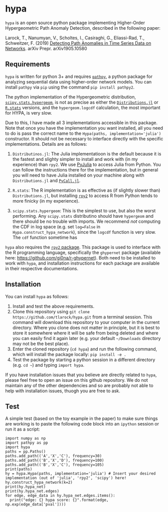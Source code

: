 # hypa

`hypa` is an open source python package implementing Higher-Order Hypergeometric Path Anomaly Detection, described in the following paper: 

Larock, T., Nanumyan, V., Scholtes, I., Casiraghi, G., Eliassi-Rad, T., Schweitzer, F. (2019) [Detecting Path Anomalies in Time Series Data on Networks](https://arxiv.org/abs/1905.10580). arXiv Prepr. arXiv1905.10580


## Requirements
`hypa` is written for python 3+ and requires [`pathpy`](https://github.com/uzhdag/pathpy/tree/master/pathpy), a python package for analyzing sequential data using higher-order network models. You can install `pathpy` via `pip` using the command `pip install pathpy2`.

The python implementation of the Hypergeometric distribution, [`scipy.stats.hypergeom`](https://docs.scipy.org/doc/scipy/reference/generated/scipy.stats.hypergeom.html#scipy.stats.hypergeom), is not as precise as either the [`Distributions.jl`](https://juliastats.org/Distributions.jl/stable/univariate/#Distributions.Hypergeometric) or [`R.stats`](https://stat.ethz.ch/R-manual/R-devel/library/stats/html/Hypergeometric.html) versions, and the `hypergeom.logcdf` calculation, the most important for HYPA, is very slow. 

Due to this, I have made all 3 implementations accessible in this package. Note that once you have the implementation you want installed, all you need to do is pass the correct name to the `Hypa(paths, implementation='julia')` constructor. It should not be necessary to interface directly with the specific implementations. Details are as follows:

1. `Distributinos.jl`: The Julia implementatioon is the default because it is the fastest and slighty simpler to install and work with (in my experience) than `rpy2`. We use [PyJulia](https://pyjulia.readthedocs.io/en/latest/index.html) to access Julia from Python. You can follow the instructions there for the implementation, but in general you will need to have Julia installed on your machine along with `Distributions.jl` and [`PyCall.jl`](https://github.com/JuliaPy/PyCall.jl).

2. `R.stats`: The R implementation is as effective as (if slightly slower than) `Distributions.jl`, but installing [`rpy2`](https://rpy2.github.io/) to access R from Python tends to more finicky (in my experience). 

3. `scipy.stats.hypergeom`: This is the simplest to use, but also the worst performing. Any `scipy.stats` distributino should have `hypergeom` and there should be no trouble with imports. We recommend *not* computing the CDF in log space (e.g. set `log=False` in `Hypa.construct_hypa_network`), since the `logcdf` function is very slow. The `cdf` function sometime has 

`hypa` also requires the [`rpy2` package](https://rpy2.readthedocs.io/en/version_2.8.x/getting-started.html). This package is used to interface with the R programming language, specifically the `ghypernet` package (available here: https://github.com/gi0na/r-ghypernet). Both need to be installed to work with `hypa`, and installation instructions for each package are available in their respective documentations.

## Installation
You can install `hypa` as follows:

1. Install and test the above requirements.
2. Clone this repository using `git clone https://github.com/tlarock/hypa.git` from a terminal session. This command will download this repository to your computer in the current directory. Where you clone does not matter in principle, but it is best to store it somewhere where it will be safe from being deleted and where you can easily find it again later (e.g. your default `~/Downloads` directory may not be the best place).
3. Enter the cloned repository (`cd hypa`) and run the following command, which will install the package locally: `pip install -e .`
4. Test the package by starting a python session in a different directory (e.g. `cd ~`) and typing `import hypa`. 

If you have installation issues that you believe are directly related to `hypa`, please feel free to open an issue on this github repository. We do not maintain any of the other dependencies and so are probably not able to help with installation issues, thuogh you are free to ask.

## Test
A simple test (based on the toy example in the paper) to make sure things are working is to paste the following code block into an `ipython` session or run it as a script:
```
import numpy as np
import pathpy as pp
import hypa
paths = pp.Paths()
paths.add_path(('A','X','C'), frequency=30)
paths.add_path(('B','X','D'), frequency=100)
paths.add_path(('B','X','C'), frequency=105)
print(paths)
hy = hypa.Hypa(paths, implementation='julia') # Insert your desired implementation (out of 'julia', 'rpy2', 'scipy') here!
hy.construct_hypa_network(k=2)
print(hy.hypa_net)
print(hy.hypa_net.edges)
for edge, edge_data in hy.hypa_net.edges.items(): 
  print("edge: {} hypa score: {}".format(edge, np.exp(edge_data['pval']))) 
```
